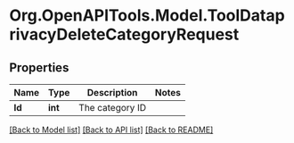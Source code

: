 # Org.OpenAPITools.Model.ToolDataprivacyDeleteCategoryRequest

## Properties

Name | Type | Description | Notes
------------ | ------------- | ------------- | -------------
**Id** | **int** | The category ID | 

[[Back to Model list]](../README.md#documentation-for-models) [[Back to API list]](../README.md#documentation-for-api-endpoints) [[Back to README]](../README.md)

